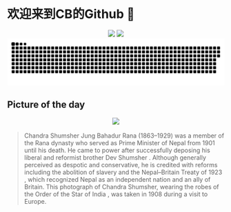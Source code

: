 
# 欢迎来到CB的Github 👋

<div align="center">
  <img height="137px" src="https://github-readme-stats.vercel.app/api?username=SuperCB&show_icons=true&theme=radical" />
  <img height="137px" src="https://github-readme-stats.vercel.app/api/top-langs/?username=SuperCB&hide_title=true&hide_border=true&layout=compact&langs_count=6&text_color=000&icon_color=fff" />
</div>


<div align="center">
    <img src="./contribution-snake/github-contribution-grid-snake.svg" />
</div>



## Picture of the day
<div align="center">
  <img width=400px src="https://upload.wikimedia.org/wikipedia/commons/thumb/b/b2/Sir_Chandra_Shumsher_Jang_Bahadur_Rana_%28restoration%29.jpg/450px-Sir_Chandra_Shumsher_Jang_Bahadur_Rana_%28restoration%29.jpg" />
</div>

>Chandra Shumsher Jung Bahadur Rana  (1863–1929) was a member of the  Rana dynasty  who served as  Prime Minister of Nepal  from 1901 until his death. He came to power after successfully deposing his liberal and reformist brother  Dev Shumsher . Although generally perceived as despotic and conservative, he is credited with reforms including the abolition of slavery and the  Nepal–Britain Treaty of 1923 , which recognized Nepal as an independent nation and an ally of Britain. This photograph of Chandra Shumsher, wearing the robes of the  Order of the Star of India , was taken in 1908 during a visit to Europe.


